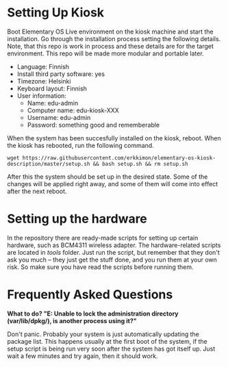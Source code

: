 # Setting Up Kiosk

Boot Elementary OS Live environment on the kiosk machine and start the installation. Go through the installation process setting the following details. Note, that this repo is work in process and these details are for the target environment. This repo will be made more modular and portable later.
- Language: Finnish
- Install third party software: yes
- Timezone: Helsinki
- Keyboard layout: Finnish 
- User information:
  - Name: edu-admin
  - Computer name: edu-kiosk-XXX
  - Username: edu-admin
  - Password: something good and rememberable

When the system has been succesfully installed on the kiosk, reboot. When the kiosk has rebooted, run the following command. 

```
wget https://raw.githubusercontent.com/erkkimon/elementary-os-kiosk-description/master/setup.sh && bash setup.sh && rm setup.sh
```

After this the system should be set up in the desired state. Some of the changes will be applied right away, and some of them will come into effect after the next reboot.

# Setting up the hardware

In the repository there are ready-made scripts for setting up certain hardware, such as BCM4311 wireless adapter. The hardware-related scripts are located in *tools* folder. Just run the script, but remember that they don't ask you much &ndash; they just get the stuff done, and you run them at your own risk. So make sure you have read the scripts before running them.

# Frequently Asked Questions

**What to do? "E: Unable to lock the administration directory (var/lib/dpkg/), is another process using it?"**

Don't panic. Probably your system is just automatically updating the package list. This happens usually at the first boot of the system, if the setup script is being run very soon after the system has got itself up. Just wait a few minutes and try again, then it should work.
